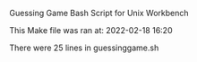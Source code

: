Guessing Game Bash Script for Unix Workbench

This Make file was ran at: 2022-02-18 16:20

There were 25 lines in guessinggame.sh
